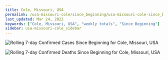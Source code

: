 ```yaml
---
title: Cole, Missouri, USA
permalink: /usa-missouri-cole/since_beginning/usa-missouri-cole-since_beginning.html
last_updated: Mar 24, 2022
keywords: ["Cole, Missouri, USA", "weekly totals", "Since Beginning"]
sidebar: usa-missouri-cole_sidebar
---
```


![Rolling 7-day Confirmed Cases Since Beginning for Cole, Missouri, USA](/covid_tracker/images/graphs/usa-missouri-cole-rolling_7_days_confirmed-since_beginning_graph.png)

![Rolling 7-day Confirmed Deaths Since Beginning for Cole, Missouri, USA](/covid_tracker/images/graphs/usa-missouri-cole-rolling_7_days_deaths-since_beginning_graph.png)
